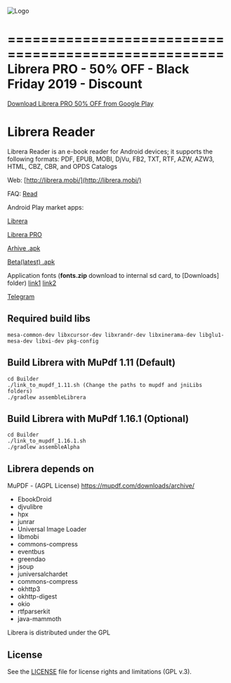 ![Logo](https://raw.githubusercontent.com/foobnix/LirbiReader/master/logo.jpg)


====================================================
Librera PRO - 50% OFF - Black Friday 2019 - Discount
====================================================

[Download Librera PRO 50% OFF from Google Play](https://play.google.com/store/apps/details?id=com.foobnix.pro.pdf.reader)


# Librera Reader

Librera Reader is an e-book reader for Android devices; 
it supports the following formats: PDF, EPUB, MOBI, DjVu, FB2, TXT, RTF, AZW, AZW3, HTML, CBZ, CBR, and OPDS Catalogs

Web: [http://librera.mobi/](http://librera.mobi/)

FAQ: [Read](http://librera.mobi/wiki/faq/)

Android Play market apps:

[Librera](https://play.google.com/store/apps/details?id=com.foobnix.pdf.reader)

[Librera PRO](https://play.google.com/store/apps/details?id=com.foobnix.pro.pdf.reader)

[Arhive .apk](http://archive.librera.mobi)

[Beta(latest) .apk](http://beta.librera.mobi)

Application fonts (**fonts.zip** download to internal sd card, to [Downloads] folder)
[link1](https://github.com/foobnix/LirbiReader/tree/master/Builder/fonts) 
[link2](https://www.dropbox.com/home/FREE_PDF_APK/testing)

[Telegram](https://t.me/LibreraReader)


## Required build libs

~~~~
mesa-common-dev libxcursor-dev libxrandr-dev libxinerama-dev libglu1-mesa-dev libxi-dev pkg-config
~~~~

## Build Librera with MuPdf 1.11 (Default)

~~~~
cd Builder
./link_to_mupdf_1.11.sh (Change the paths to mupdf and jniLibs folders)
./gradlew assembleLibrera
~~~~

## Build Librera with MuPdf 1.16.1 (Optional)

~~~~
cd Builder
./link_to_mupdf_1.16.1.sh
./gradlew assembleAlpha
~~~~

## Librera depends on

MuPDF - (AGPL License) https://mupdf.com/downloads/archive/

* EbookDroid
* djvulibre
* hpx
* junrar
* Universal Image Loader
* libmobi
* commons-compress
* eventbus
* greendao
* jsoup
* juniversalchardet
* commons-compress
* okhttp3
* okhttp-digest
* okio
* rtfparserkit
* java-mammoth

Librera is distributed under the GPL

## License

See the [LICENSE](LICENSE.txt) file for license rights and limitations (GPL v.3).
